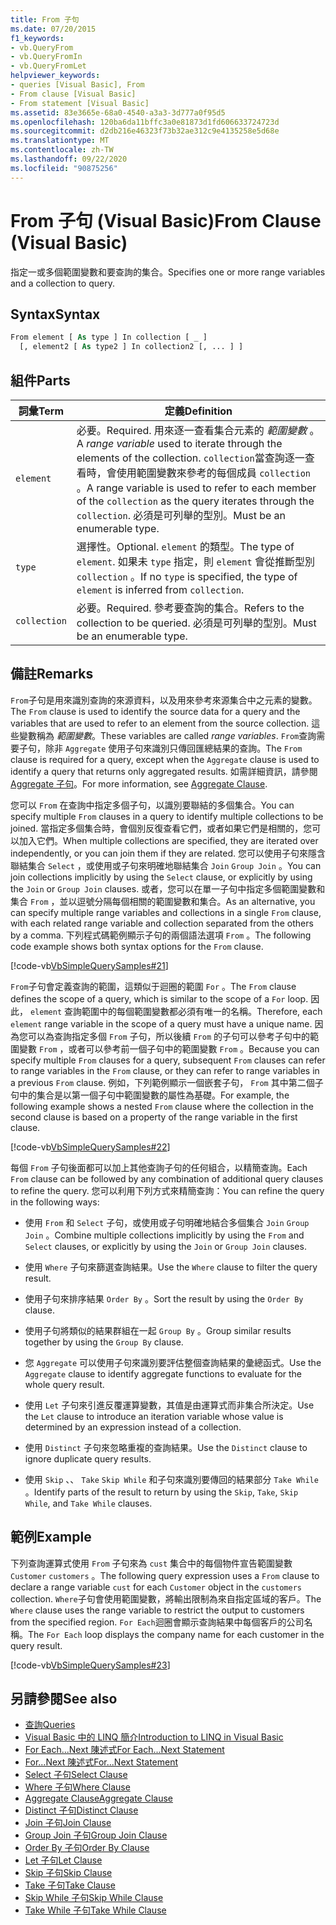 ```yaml
---
title: From 子句
ms.date: 07/20/2015
f1_keywords:
- vb.QueryFrom
- vb.QueryFromIn
- vb.QueryFromLet
helpviewer_keywords:
- queries [Visual Basic], From
- From clause [Visual Basic]
- From statement [Visual Basic]
ms.assetid: 83e3665e-68a0-4540-a3a3-3d777a0f95d5
ms.openlocfilehash: 120ba6da11bffc3a0e81873d1fd606633724723d
ms.sourcegitcommit: d2db216e46323f73b32ae312c9e4135258e5d68e
ms.translationtype: MT
ms.contentlocale: zh-TW
ms.lasthandoff: 09/22/2020
ms.locfileid: "90875256"
---
```

# <a name="from-clause-visual-basic"></a><span data-ttu-id="7f7db-102">From 子句 (Visual Basic)</span><span class="sxs-lookup"><span data-stu-id="7f7db-102">From Clause (Visual Basic)</span></span>

<span data-ttu-id="7f7db-103">指定一或多個範圍變數和要查詢的集合。</span><span class="sxs-lookup"><span data-stu-id="7f7db-103">Specifies one or more range variables and a collection to query.</span></span>  
  
## <a name="syntax"></a><span data-ttu-id="7f7db-104">Syntax</span><span class="sxs-lookup"><span data-stu-id="7f7db-104">Syntax</span></span>  
  
```vb  
From element [ As type ] In collection [ _ ]  
  [, element2 [ As type2 ] In collection2 [, ... ] ]  
```  
  
## <a name="parts"></a><span data-ttu-id="7f7db-105">組件</span><span class="sxs-lookup"><span data-stu-id="7f7db-105">Parts</span></span>  
  
|<span data-ttu-id="7f7db-106">詞彙</span><span class="sxs-lookup"><span data-stu-id="7f7db-106">Term</span></span>|<span data-ttu-id="7f7db-107">定義</span><span class="sxs-lookup"><span data-stu-id="7f7db-107">Definition</span></span>|  
|---|---|  
|`element`|<span data-ttu-id="7f7db-108">必要。</span><span class="sxs-lookup"><span data-stu-id="7f7db-108">Required.</span></span> <span data-ttu-id="7f7db-109">用來逐一查看集合元素的 *範圍變數* 。</span><span class="sxs-lookup"><span data-stu-id="7f7db-109">A *range variable* used to iterate through the elements of the collection.</span></span> <span data-ttu-id="7f7db-110">`collection`當查詢逐一查看時，會使用範圍變數來參考的每個成員 `collection` 。</span><span class="sxs-lookup"><span data-stu-id="7f7db-110">A range variable is used to refer to each member of the `collection` as the query iterates through the `collection`.</span></span> <span data-ttu-id="7f7db-111">必須是可列舉的型別。</span><span class="sxs-lookup"><span data-stu-id="7f7db-111">Must be an enumerable type.</span></span>|  
|`type`|<span data-ttu-id="7f7db-112">選擇性。</span><span class="sxs-lookup"><span data-stu-id="7f7db-112">Optional.</span></span> <span data-ttu-id="7f7db-113">`element` 的類型。</span><span class="sxs-lookup"><span data-stu-id="7f7db-113">The type of `element`.</span></span> <span data-ttu-id="7f7db-114">如果未 `type` 指定，則 `element` 會從推斷型別 `collection` 。</span><span class="sxs-lookup"><span data-stu-id="7f7db-114">If no `type` is specified, the type of `element` is inferred from `collection`.</span></span>|  
|`collection`|<span data-ttu-id="7f7db-115">必要。</span><span class="sxs-lookup"><span data-stu-id="7f7db-115">Required.</span></span> <span data-ttu-id="7f7db-116">參考要查詢的集合。</span><span class="sxs-lookup"><span data-stu-id="7f7db-116">Refers to the collection to be queried.</span></span> <span data-ttu-id="7f7db-117">必須是可列舉的型別。</span><span class="sxs-lookup"><span data-stu-id="7f7db-117">Must be an enumerable type.</span></span>|  
  
## <a name="remarks"></a><span data-ttu-id="7f7db-118">備註</span><span class="sxs-lookup"><span data-stu-id="7f7db-118">Remarks</span></span>  

 <span data-ttu-id="7f7db-119">`From`子句是用來識別查詢的來源資料，以及用來參考來源集合中之元素的變數。</span><span class="sxs-lookup"><span data-stu-id="7f7db-119">The `From` clause is used to identify the source data for a query and the variables that are used to refer to an element from the source collection.</span></span> <span data-ttu-id="7f7db-120">這些變數稱為 *範圍變數*。</span><span class="sxs-lookup"><span data-stu-id="7f7db-120">These variables are called *range variables*.</span></span> <span data-ttu-id="7f7db-121">`From`查詢需要子句，除非 `Aggregate` 使用子句來識別只傳回匯總結果的查詢。</span><span class="sxs-lookup"><span data-stu-id="7f7db-121">The `From` clause is required for a query, except when the `Aggregate` clause is used to identify a query that returns only aggregated results.</span></span> <span data-ttu-id="7f7db-122">如需詳細資訊，請參閱 [Aggregate 子句](aggregate-clause.md)。</span><span class="sxs-lookup"><span data-stu-id="7f7db-122">For more information, see [Aggregate Clause](aggregate-clause.md).</span></span>  
  
 <span data-ttu-id="7f7db-123">您可以 `From` 在查詢中指定多個子句，以識別要聯結的多個集合。</span><span class="sxs-lookup"><span data-stu-id="7f7db-123">You can specify multiple `From` clauses in a query to identify multiple collections to be joined.</span></span> <span data-ttu-id="7f7db-124">當指定多個集合時，會個別反復查看它們，或者如果它們是相關的，您可以加入它們。</span><span class="sxs-lookup"><span data-stu-id="7f7db-124">When multiple collections are specified, they are iterated over independently, or you can join them if they are related.</span></span> <span data-ttu-id="7f7db-125">您可以使用子句來隱含聯結集合 `Select` ，或使用或子句來明確地聯結集合 `Join` `Group Join` 。</span><span class="sxs-lookup"><span data-stu-id="7f7db-125">You can join collections implicitly by using the `Select` clause, or explicitly by using the `Join` or `Group Join` clauses.</span></span> <span data-ttu-id="7f7db-126">或者，您可以在單一子句中指定多個範圍變數和集合 `From` ，並以逗號分隔每個相關的範圍變數和集合。</span><span class="sxs-lookup"><span data-stu-id="7f7db-126">As an alternative, you can specify multiple range variables and collections in a single `From` clause, with each related range variable and collection separated from the others by a comma.</span></span> <span data-ttu-id="7f7db-127">下列程式碼範例顯示子句的兩個語法選項 `From` 。</span><span class="sxs-lookup"><span data-stu-id="7f7db-127">The following code example shows both syntax options for the `From` clause.</span></span>  
  
 [!code-vb[VbSimpleQuerySamples#21](~/samples/snippets/visualbasic/VS_Snippets_VBCSharp/VbSimpleQuerySamples/VB/QuerySamples1.vb#21)]  
  
 <span data-ttu-id="7f7db-128">`From`子句會定義查詢的範圍，這類似于迴圈的範圍 `For` 。</span><span class="sxs-lookup"><span data-stu-id="7f7db-128">The `From` clause defines the scope of a query, which is similar to the scope of a `For` loop.</span></span> <span data-ttu-id="7f7db-129">因此， `element` 查詢範圍中的每個範圍變數都必須有唯一的名稱。</span><span class="sxs-lookup"><span data-stu-id="7f7db-129">Therefore, each `element` range variable in the scope of a query must have a unique name.</span></span> <span data-ttu-id="7f7db-130">因為您可以為查詢指定多個 `From` 子句，所以後續 `From` 的子句可以參考子句中的範圍變數 `From` ，或者可以參考前一個子句中的範圍變數 `From` 。</span><span class="sxs-lookup"><span data-stu-id="7f7db-130">Because you can specify multiple `From` clauses for a query, subsequent `From` clauses can refer to range variables in the `From` clause, or they can refer to range variables in a previous `From` clause.</span></span> <span data-ttu-id="7f7db-131">例如，下列範例顯示一個嵌套子句， `From` 其中第二個子句中的集合是以第一個子句中範圍變數的屬性為基礎。</span><span class="sxs-lookup"><span data-stu-id="7f7db-131">For example, the following example shows a nested `From` clause where the collection in the second clause is based on a property of the range variable in the first clause.</span></span>  
  
 [!code-vb[VbSimpleQuerySamples#22](~/samples/snippets/visualbasic/VS_Snippets_VBCSharp/VbSimpleQuerySamples/VB/QuerySamples1.vb#22)]  
  
 <span data-ttu-id="7f7db-132">每個 `From` 子句後面都可以加上其他查詢子句的任何組合，以精簡查詢。</span><span class="sxs-lookup"><span data-stu-id="7f7db-132">Each `From` clause can be followed by any combination of additional query clauses to refine the query.</span></span> <span data-ttu-id="7f7db-133">您可以利用下列方式來精簡查詢：</span><span class="sxs-lookup"><span data-stu-id="7f7db-133">You can refine the query in the following ways:</span></span>  
  
- <span data-ttu-id="7f7db-134">使用 `From` 和 `Select` 子句，或使用或子句明確地結合多個集合 `Join` `Group Join` 。</span><span class="sxs-lookup"><span data-stu-id="7f7db-134">Combine multiple collections implicitly by using the `From` and `Select` clauses, or explicitly by using the `Join` or `Group Join` clauses.</span></span>  
  
- <span data-ttu-id="7f7db-135">使用 `Where` 子句來篩選查詢結果。</span><span class="sxs-lookup"><span data-stu-id="7f7db-135">Use the `Where` clause to filter the query result.</span></span>  
  
- <span data-ttu-id="7f7db-136">使用子句來排序結果 `Order By` 。</span><span class="sxs-lookup"><span data-stu-id="7f7db-136">Sort the result by using the `Order By` clause.</span></span>  
  
- <span data-ttu-id="7f7db-137">使用子句將類似的結果群組在一起 `Group By` 。</span><span class="sxs-lookup"><span data-stu-id="7f7db-137">Group similar results together by using the `Group By` clause.</span></span>  
  
- <span data-ttu-id="7f7db-138">您 `Aggregate` 可以使用子句來識別要評估整個查詢結果的彙總函式。</span><span class="sxs-lookup"><span data-stu-id="7f7db-138">Use the `Aggregate` clause to identify aggregate functions to evaluate for the whole query result.</span></span>  
  
- <span data-ttu-id="7f7db-139">使用 `Let` 子句來引進反覆運算變數，其值是由運算式而非集合所決定。</span><span class="sxs-lookup"><span data-stu-id="7f7db-139">Use the `Let` clause to introduce an iteration variable whose value is determined by an expression instead of a collection.</span></span>  
  
- <span data-ttu-id="7f7db-140">使用 `Distinct` 子句來忽略重複的查詢結果。</span><span class="sxs-lookup"><span data-stu-id="7f7db-140">Use the `Distinct` clause to ignore duplicate query results.</span></span>  
  
- <span data-ttu-id="7f7db-141">使用 `Skip` 、、 `Take` `Skip While` 和子句來識別要傳回的結果部分 `Take While` 。</span><span class="sxs-lookup"><span data-stu-id="7f7db-141">Identify parts of the result to return by using the `Skip`, `Take`, `Skip While`, and `Take While` clauses.</span></span>  
  
## <a name="example"></a><span data-ttu-id="7f7db-142">範例</span><span class="sxs-lookup"><span data-stu-id="7f7db-142">Example</span></span>  

 <span data-ttu-id="7f7db-143">下列查詢運算式使用 `From` 子句來為 `cust` 集合中的每個物件宣告範圍變數 `Customer` `customers` 。</span><span class="sxs-lookup"><span data-stu-id="7f7db-143">The following query expression uses a `From` clause to declare a range variable `cust` for each `Customer` object in the `customers` collection.</span></span> <span data-ttu-id="7f7db-144">`Where`子句會使用範圍變數，將輸出限制為來自指定區域的客戶。</span><span class="sxs-lookup"><span data-stu-id="7f7db-144">The `Where` clause uses the range variable to restrict the output to customers from the specified region.</span></span> <span data-ttu-id="7f7db-145">`For Each`迴圈會顯示查詢結果中每個客戶的公司名稱。</span><span class="sxs-lookup"><span data-stu-id="7f7db-145">The `For Each` loop displays the company name for each customer in the query result.</span></span>  
  
 [!code-vb[VbSimpleQuerySamples#23](~/samples/snippets/visualbasic/VS_Snippets_VBCSharp/VbSimpleQuerySamples/VB/QuerySamples1.vb#23)]  
  
## <a name="see-also"></a><span data-ttu-id="7f7db-146">另請參閱</span><span class="sxs-lookup"><span data-stu-id="7f7db-146">See also</span></span>

- [<span data-ttu-id="7f7db-147">查詢</span><span class="sxs-lookup"><span data-stu-id="7f7db-147">Queries</span></span>](index.md)
- [<span data-ttu-id="7f7db-148">Visual Basic 中的 LINQ 簡介</span><span class="sxs-lookup"><span data-stu-id="7f7db-148">Introduction to LINQ in Visual Basic</span></span>](../../programming-guide/language-features/linq/introduction-to-linq.md)
- [<span data-ttu-id="7f7db-149">For Each...Next 陳述式</span><span class="sxs-lookup"><span data-stu-id="7f7db-149">For Each...Next Statement</span></span>](../statements/for-each-next-statement.md)
- [<span data-ttu-id="7f7db-150">For...Next 陳述式</span><span class="sxs-lookup"><span data-stu-id="7f7db-150">For...Next Statement</span></span>](../statements/for-next-statement.md)
- [<span data-ttu-id="7f7db-151">Select 子句</span><span class="sxs-lookup"><span data-stu-id="7f7db-151">Select Clause</span></span>](select-clause.md)
- [<span data-ttu-id="7f7db-152">Where 子句</span><span class="sxs-lookup"><span data-stu-id="7f7db-152">Where Clause</span></span>](where-clause.md)
- [<span data-ttu-id="7f7db-153">Aggregate Clause</span><span class="sxs-lookup"><span data-stu-id="7f7db-153">Aggregate Clause</span></span>](aggregate-clause.md)
- [<span data-ttu-id="7f7db-154">Distinct 子句</span><span class="sxs-lookup"><span data-stu-id="7f7db-154">Distinct Clause</span></span>](distinct-clause.md)
- [<span data-ttu-id="7f7db-155">Join 子句</span><span class="sxs-lookup"><span data-stu-id="7f7db-155">Join Clause</span></span>](join-clause.md)
- [<span data-ttu-id="7f7db-156">Group Join 子句</span><span class="sxs-lookup"><span data-stu-id="7f7db-156">Group Join Clause</span></span>](group-join-clause.md)
- [<span data-ttu-id="7f7db-157">Order By 子句</span><span class="sxs-lookup"><span data-stu-id="7f7db-157">Order By Clause</span></span>](order-by-clause.md)
- [<span data-ttu-id="7f7db-158">Let 子句</span><span class="sxs-lookup"><span data-stu-id="7f7db-158">Let Clause</span></span>](let-clause.md)
- [<span data-ttu-id="7f7db-159">Skip 子句</span><span class="sxs-lookup"><span data-stu-id="7f7db-159">Skip Clause</span></span>](skip-clause.md)
- [<span data-ttu-id="7f7db-160">Take 子句</span><span class="sxs-lookup"><span data-stu-id="7f7db-160">Take Clause</span></span>](take-clause.md)
- [<span data-ttu-id="7f7db-161">Skip While 子句</span><span class="sxs-lookup"><span data-stu-id="7f7db-161">Skip While Clause</span></span>](skip-while-clause.md)
- [<span data-ttu-id="7f7db-162">Take While 子句</span><span class="sxs-lookup"><span data-stu-id="7f7db-162">Take While Clause</span></span>](take-while-clause.md)
